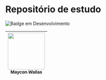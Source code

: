 # Repositório de estudo

![Badge em Desenvolvimento](http://img.shields.io/static/v1?label=STATUS&message=EM%20DESENVOLVIMENTO&color=GREEN&style=for-the-badge)

| [<img src="https://avatars.githubusercontent.com/u/111979915?s=400&u=c1e8697e2b19ee7e7e89c3b84259d83ee6623f0b&v=4" width=115><br><sub>Maycon Wallas</sub>](https://github.com/mayconwallas) |
| :---: |

